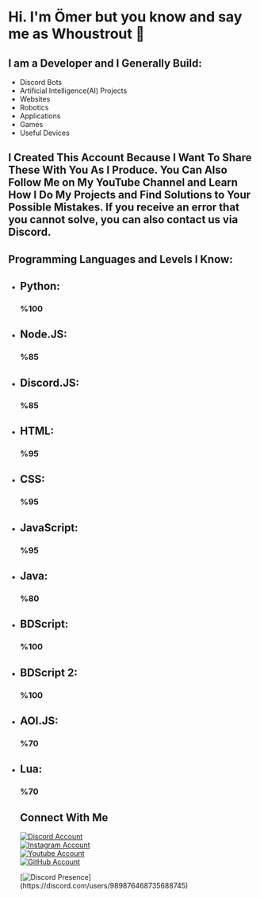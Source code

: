 # Hi. I'm Ömer but you know and say me as Whoustrout 👋
## I am a Developer and I Generally Build: 
<ul>
  
  <li>Discord Bots</li>
  <li>Artificial Intelligence(AI) Projects</li> 
  <li>Websites</li>
  <li>Robotics</li>
  <li>Applications</li>
  <li>Games</li>
  <li>Useful Devices</li> 
</ul>
    

<h2>
  I Created This Account Because I Want To Share These With You As I Produce.
  You Can Also Follow Me on My YouTube Channel and Learn How I Do My Projects and Find Solutions to Your Possible Mistakes. 
  If you receive an error that you cannot solve, you can also contact us via Discord.
</h2>


## Programming Languages and Levels I Know:
<ul>

<li><h2>Python: </h2><h3>%100</h3></li>
<li><h2>Node.JS: </h2><h3>%85</h3></li>
<li><h2>Discord.JS: </h2><h3>%85</h3></li>
<li><h2>HTML: </h2><h3>%95</h3></li>
<li><h2>CSS: </h2><h3>%95</h3></li>
<li><h2>JavaScript: </h2><h3>%95</h3></li>
<li><h2>Java: </h2><h3>%80</h3></li>
<li><h2>BDScript: </h2><h3>%100</h3></li>
<li><h2>BDScript 2: </h2><h3>%100</h3></li>
<li><h2>AOI.JS: </h2><h3>%70</h3></li>
<li><h2>Lua: </h2><h3>%70</h3></li>


## Connect With Me
<a href="https://discord.com/users/989876468735688745"> 
    <img src="https://img.shields.io/badge/Discord-000000?style=for-the-badge&logo=discord&logoColor=white" title="Discord Account"  alt="Discord Account"/>
</a>
<br>
<a href="https://www.instagram.com/whoustrout"> 
    <img src="https://img.shields.io/badge/Instagram-000000?style=for-the-badge&logo=instagram&logoColor=white" title="Instagram Account"  alt="Instagram Account"/>
</a>
<br>
<a href="https://www.youtube.com/@Whoustrout"> 
    <img src="https://img.shields.io/badge/YouTube-000000?style=for-the-badge&logo=youtube&logoColor=white" title="Youtube Account"  alt="Youtube Account"/>
</a>
<br>
<a href="https://www.github.com/Whoustrout"> 
    <img src="https://img.shields.io/badge/GitHub-000000?style=for-the-badge&logo=github&logoColor=white" title="GitHub Account"  alt="GitHub Account"/>
</a>

[![Discord Presence](https://lanyard-profile-readme.vercel.app/api/989876468735688745?theme=dark&bg=000000&animated=false&hideDiscrim=true&borderRadius=30px&idleMessage=Probably%20doing%20something%20else...)](https://discord.com/users/989876468735688745)

